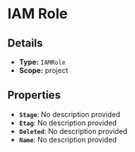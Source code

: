 # IAM Role

## Details

- **Type:** `IAMRole`
- **Scope:** project

## Properties

- **`Stage`**: No description provided
- **`Etag`**: No description provided
- **`Deleted`**: No description provided
- **`Name`**: No description provided
